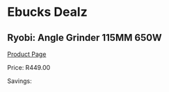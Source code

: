 
# Ebucks Dealz
## Ryobi: Angle Grinder 115MM 650W
[Product Page](https://www.ebucks.com/web/shop/productSelected.do?prodId=373427868&catId=336131693)

Price: R449.00

Savings: 


	